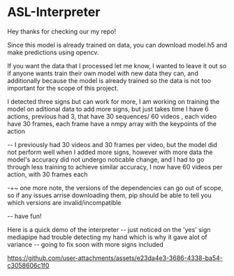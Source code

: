 # ASL-Interpreter

Hey thanks for checking our my repo!

Since this model is already trained on data, you can download model.h5 and make predictions using opencv. 

If you want the data that I processed let me know, I wanted to leave it out so if anyone wants train their own model with new data they can, and additionally because the model is already trained so the data is not too important for the scope of this project.


I detected three signs but can work for more, I am working on training the model on aditional data to add more signs, but just takes time
I have 6 actions, previous had 3, that have 30 sequences/ 60 videos , each video have 30 frames, each frame have a nmpy array with the keypoints of the action

-- I previously had 30 videos and 30 frames per video, but the model did not perform well when I added more signs, however with more data the model's accuracy did not undergo noticable change,
  and I had to go through less training to achieve similar accuracy, I now have 60 videos per action, with 30 frames each

-+~ one more note, the versions of the dependencies can go out of scope, so if any issues arrise downloading them, pip should be able to tell you which versions are invalid/incompatible

-- have fun!

Here is a quick demo of the interpreter
-- just noticed on the 'yes' sign mediapipe had trouble detecting my hand which is why it gave alot of variance
-- going to fix soon with more signs included







https://github.com/user-attachments/assets/e23da4e3-3686-4338-ba54-c3058606c1f0






